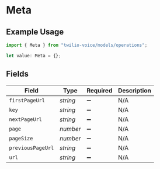 # Meta

## Example Usage

```typescript
import { Meta } from "twilio-voice/models/operations";

let value: Meta = {};
```

## Fields

| Field              | Type               | Required           | Description        |
| ------------------ | ------------------ | ------------------ | ------------------ |
| `firstPageUrl`     | *string*           | :heavy_minus_sign: | N/A                |
| `key`              | *string*           | :heavy_minus_sign: | N/A                |
| `nextPageUrl`      | *string*           | :heavy_minus_sign: | N/A                |
| `page`             | *number*           | :heavy_minus_sign: | N/A                |
| `pageSize`         | *number*           | :heavy_minus_sign: | N/A                |
| `previousPageUrl`  | *string*           | :heavy_minus_sign: | N/A                |
| `url`              | *string*           | :heavy_minus_sign: | N/A                |
